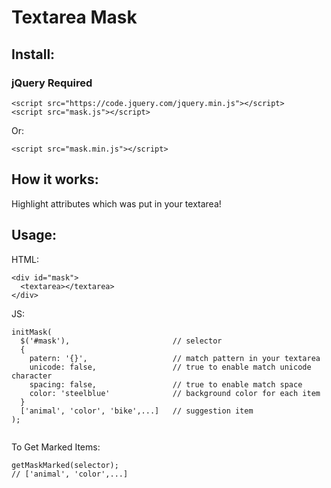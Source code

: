 # Textarea Mask

## Install:
### jQuery Required
```
<script src="https://code.jquery.com/jquery.min.js"></script>
<script src="mask.js"></script>
```
Or:
```
<script src="mask.min.js"></script>
```

## How it works:

Highlight attributes which was put in your textarea!

## Usage:
HTML:
```
<div id="mask">
  <textarea></textarea>
</div>
```
JS:
```
initMask(
  $('#mask'),                       // selector
  {
    patern: '{}',                   // match pattern in your textarea
    unicode: false,                 // true to enable match unicode character
    spacing: false,                 // true to enable match space
    color: 'steelblue'              // background color for each item
  }
  ['animal', 'color', 'bike',...]   // suggestion item
);
  
```
To Get Marked Items:
```
getMaskMarked(selector);
// ['animal', 'color',...] 
```

